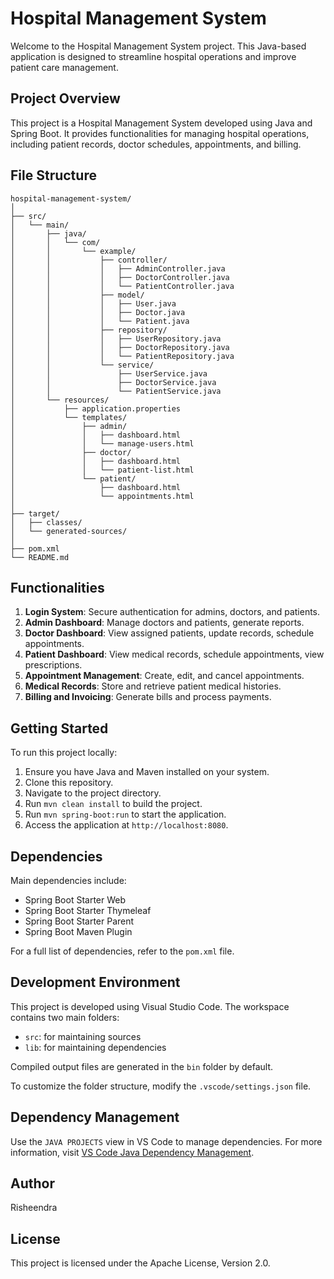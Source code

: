 # Hospital Management System

Welcome to the Hospital Management System project. This Java-based application is designed to streamline hospital operations and improve patient care management.

## Project Overview

This project is a Hospital Management System developed using Java and Spring Boot. It provides functionalities for managing hospital operations, including patient records, doctor schedules, appointments, and billing.

## File Structure
```
hospital-management-system/
│
├── src/
│   └── main/
│       ├── java/
│       │   └── com/
│       │       └── example/
│       │           ├── controller/
│       │           │   ├── AdminController.java
│       │           │   ├── DoctorController.java
│       │           │   └── PatientController.java
│       │           ├── model/
│       │           │   ├── User.java
│       │           │   ├── Doctor.java
│       │           │   └── Patient.java
│       │           ├── repository/
│       │           │   ├── UserRepository.java
│       │           │   ├── DoctorRepository.java
│       │           │   └── PatientRepository.java
│       │           └── service/
│       │               ├── UserService.java
│       │               ├── DoctorService.java
│       │               └── PatientService.java
│       └── resources/
│           ├── application.properties
│           └── templates/
│               ├── admin/
│               │   ├── dashboard.html
│               │   └── manage-users.html
│               ├── doctor/
│               │   ├── dashboard.html
│               │   └── patient-list.html
│               └── patient/
│                   ├── dashboard.html
│                   └── appointments.html
│
├── target/
│   ├── classes/
│   └── generated-sources/
│
├── pom.xml
└── README.md
```
## Functionalities

1. **Login System**: Secure authentication for admins, doctors, and patients.
2. **Admin Dashboard**: Manage doctors and patients, generate reports.
3. **Doctor Dashboard**: View assigned patients, update records, schedule appointments.
4. **Patient Dashboard**: View medical records, schedule appointments, view prescriptions.
5. **Appointment Management**: Create, edit, and cancel appointments.
6. **Medical Records**: Store and retrieve patient medical histories.
7. **Billing and Invoicing**: Generate bills and process payments.

## Getting Started

To run this project locally:

1. Ensure you have Java and Maven installed on your system.
2. Clone this repository.
3. Navigate to the project directory.
4. Run `mvn clean install` to build the project.
5. Run `mvn spring-boot:run` to start the application.
6. Access the application at `http://localhost:8080`.

## Dependencies

Main dependencies include:
- Spring Boot Starter Web
- Spring Boot Starter Thymeleaf
- Spring Boot Starter Parent
- Spring Boot Maven Plugin

For a full list of dependencies, refer to the `pom.xml` file.

## Development Environment

This project is developed using Visual Studio Code. The workspace contains two main folders:

- `src`: for maintaining sources
- `lib`: for maintaining dependencies

Compiled output files are generated in the `bin` folder by default.

To customize the folder structure, modify the `.vscode/settings.json` file.

## Dependency Management

Use the `JAVA PROJECTS` view in VS Code to manage dependencies. For more information, visit [VS Code Java Dependency Management](https://github.com/microsoft/vscode-java-dependency#manage-dependencies).

## Author

Risheendra

## License

This project is licensed under the Apache License, Version 2.0.